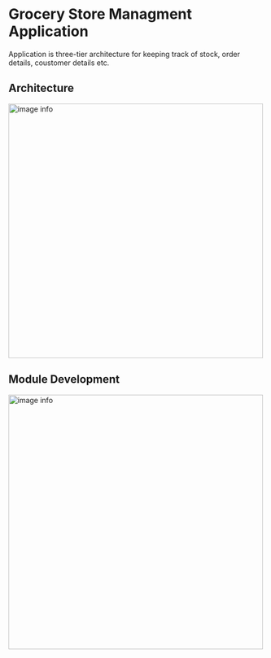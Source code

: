 
# Grocery Store Managment Application

Application is three-tier architecture for keeping track of stock, order details, coustomer details etc.

## Architecture

![image info](../images/Architechture.png)

## Module Development

![image info](../images/ModuleDevelopment.png)

<style type="text/css">
    img {
        width: 500px;
    }
</style>
